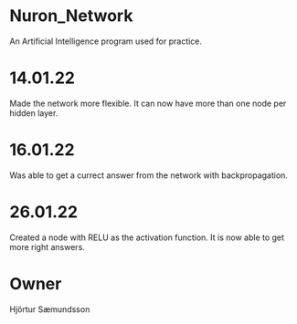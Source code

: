 # Nuron_Network

An Artificial Intelligence program used for practice.

# 14.01.22
Made the network more flexible. It can now have more than one node per hidden layer.

# 16.01.22
Was able to get a currect answer from the network with backpropagation.

# 26.01.22
Created a node with RELU as the activation function. It is now able to get more right answers.

# Owner
Hjörtur Sæmundsson